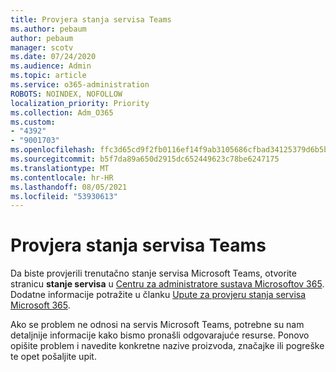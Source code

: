 ```yaml
---
title: Provjera stanja servisa Teams
ms.author: pebaum
author: pebaum
manager: scotv
ms.date: 07/24/2020
ms.audience: Admin
ms.topic: article
ms.service: o365-administration
ROBOTS: NOINDEX, NOFOLLOW
localization_priority: Priority
ms.collection: Adm_O365
ms.custom:
- "4392"
- "9001703"
ms.openlocfilehash: ffc3d65cd9f2fb0116ef14f9ab3105686cfbad34125379d6b5b9db355712a507
ms.sourcegitcommit: b5f7da89a650d2915dc652449623c78be6247175
ms.translationtype: MT
ms.contentlocale: hr-HR
ms.lasthandoff: 08/05/2021
ms.locfileid: "53930613"
---
```

# <a name="check-teams-service-status"></a>Provjera stanja servisa Teams

Da biste provjerili trenutačno stanje servisa Microsoft Teams, otvorite stranicu **stanje servisa** u [Centru za administratore sustava Microsoftov 365](https://go.microsoft.com/fwlink/p/?linkid=2024339). Dodatne informacije potražite u članku [Upute za provjeru stanja servisa Microsoft 365](https://docs.microsoft.com/office365/enterprise/view-service-health).

Ako se problem ne odnosi na servis Microsoft Teams, potrebne su nam detaljnije informacije kako bismo pronašli odgovarajuće resurse. Ponovo opišite problem i navedite konkretne nazive proizvoda, značajke ili pogreške te opet pošaljite upit.
